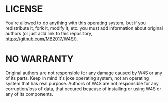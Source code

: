 # LICENSE

You're allowed to do anything with this operating system, but if you redistribute it, fork it, modify it, etc. you must add information about original authors (or just add link to this repository, https://github.com/MB2017/W4S/).

# NO WARRANTY

Original authors are not responsible for any damage caused by W4S or any of its parts. Keep in mind it's joke operating system, not an operating system that has real purpose. Authors of W4S are not responsible for any corruption/loss of data, that occured beacuse of installing or using W4S or any of its components.
